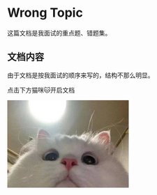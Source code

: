 # Wrong Topic

这篇文档是我面试的重点题、错题集。

## 文档内容

由于文档是按我面试的顺序来写的，结构不那么明显。

点击下方猫咪🐱开启文档

<div>
<a href="Wrong%20topic.md" target="_blank"><img src="_v_images/20210727225713.jpg" width="280px"></img></a>
</div>


